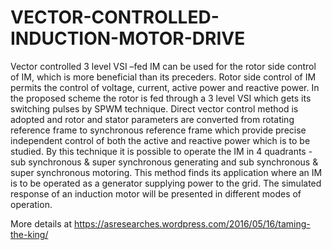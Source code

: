 # VECTOR-CONTROLLED-INDUCTION-MOTOR-DRIVE

Vector controlled 3 level VSI –fed
IM can be used for the rotor side control of IM, which is more beneficial than its
preceders. Rotor side control of IM permits the control of voltage, current, active
power and reactive power. In the proposed scheme the rotor is fed through a 3
level VSI which gets its switching pulses by SPWM technique. Direct vector
control method is adopted and rotor and stator parameters are converted from
rotating reference frame to synchronous reference frame which provide precise
independent control of both the active and reactive power which is to be studied.
By this technique it is possible to operate the IM in 4 quadrants -sub synchronous
&amp; super synchronous generating and sub synchronous &amp; super synchronous
motoring. This method finds its application where an IM is to be operated as a
generator supplying power to the grid. The simulated response of an induction
motor will be presented in different modes of operation.

More details at https://asresearches.wordpress.com/2016/05/16/taming-the-king/

